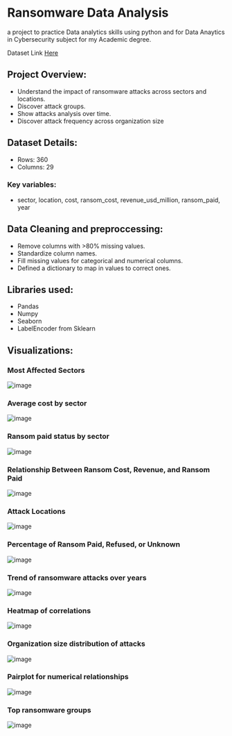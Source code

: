 # Ransomware Data Analysis 

a project to practice Data analytics skills using python and for Data Anaytics in Cybersecurity subject for my Academic degree.

Dataset Link [Here](https://www.kaggle.com/datasets/joebeachcapital/ransomware-attacks/data)

## Project Overview:
* Understand the impact of ransomware attacks across sectors and locations.
* Discover attack groups.
* Show attacks analysis over time.
* Discover attack frequency across organization size

## Dataset Details:
* Rows: 360
* Columns: 29
### Key variables:
* sector, location, cost, ransom_cost, revenue_usd_million, ransom_paid, year

## Data Cleaning and preproccessing: 
* Remove columns with >80% missing values.
* Standardize column names.
* Fill missing values for categorical and numerical columns.
* Defined a dictionary to map in values to correct ones.

## Libraries used:
* Pandas
* Numpy
* Seaborn
* LabelEncoder from Sklearn

## Visualizations:

### Most Affected Sectors
![image](https://github.com/user-attachments/assets/992d5859-2847-4554-86ae-ba8d71d685b9)

### Average cost by sector
![image](https://github.com/user-attachments/assets/87aaebf4-a3e1-4773-b207-ad7fb5c830e5)

### Ransom paid status by sector
![image](https://github.com/user-attachments/assets/f116eb6c-1cd9-4a2c-8044-6c3c166e6fd6)

### Relationship Between Ransom Cost, Revenue, and Ransom Paid
![image](https://github.com/user-attachments/assets/2ed39975-8412-4ec8-8ec8-1394c82b21ec)

### Attack Locations
![image](https://github.com/user-attachments/assets/d1c35a0e-a5a6-4a16-a78e-0d9e149c4540)

### Percentage of Ransom Paid, Refused, or Unknown
![image](https://github.com/user-attachments/assets/f34dd1af-3212-4bc7-a1df-362b318050c3)

### Trend of ransomware attacks over years
![image](https://github.com/user-attachments/assets/a3e69fe4-f3d3-4c41-af48-86695b48e3d2)

### Heatmap of correlations
![image](https://github.com/user-attachments/assets/b8700331-8a7c-48ab-89e3-fa4bc2b52ba5)

### Organization size distribution of attacks
![image](https://github.com/user-attachments/assets/c1037053-6549-45ee-bb22-f96bf548180e)

### Pairplot for numerical relationships
![image](https://github.com/user-attachments/assets/826be751-fde9-4742-a5cf-13b20ee799e3)

### Top ransomware groups
![image](https://github.com/user-attachments/assets/7a929c55-389b-4c3c-af4b-12894515b3b9)








